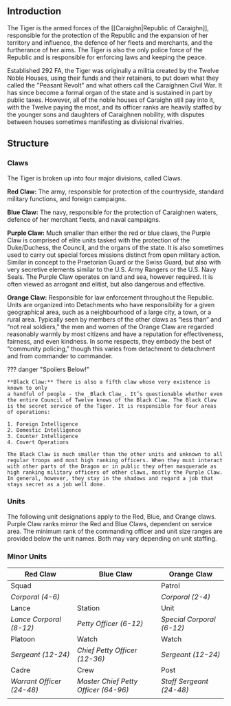 ## Introduction

The Tiger is the armed forces of the [[Caraighn|Republic of Caraighn]], responsible for the protection of the Republic and the expansion of her territory and influence, the defence of her fleets and merchants, and the furtherance of her aims. The Tiger is also the only police force of the Republic and is responsible for enforcing laws and keeping the peace.

Established 292 FA, the Tiger was originally a militia created by the Twelve Noble Houses, using their funds and their retainers, to put down what they called the "Peasant Revolt" and what others call the Caraighnen Civil War. It has since become a formal organ of the state and is sustained in part by public taxes. However, all of the noble houses of Caraighn still pay into it, with the Twelve paying the most, and its officer ranks are heavily staffed by the younger sons and daughters of Caraighnen nobility, with disputes between houses sometimes manifesting as divisional rivalries.

## Structure

### Claws

The Tiger is broken up into four major divisions, called Claws.

**Red Claw:** The army, responsible for protection of the countryside, standard military functions, and foreign campaigns.

**Blue Claw:** The navy, responsible for the protection of Caraighnen waters, defence of her merchant fleets, and naval campaigns.

**Purple Claw:** Much smaller than either the red or blue claws, the Purple Claw is comprised of elite units tasked with the protection of the Duke/Duchess, the Council, and the organs of the state. It is also sometimes used to carry out special forces missions distinct from open military action. Similar in concept to the Praetorian Guard or the Swiss Guard, but also with very secretive elements similar to the U.S. Army Rangers or the U.S. Navy Seals. The Purple Claw operates on land and sea, however required. It is often viewed as arrogant and elitist, but also dangerous and effective.

**Orange Claw:** Responsible for law enforcement throughout the Republic. Units are organized into Detachments who have responsibility for a given geographical area, such as a neighbourhood of a large city, a town, or a rural area. Typically seen by members of the other claws as “less than” and “not real soldiers,” the men and women of the Orange Claw are regarded reasonably warmly by most citizens and have a reputation for effectiveness, fairness, and even kindness. In some respects, they embody the best of “community policing,” though this varies from detachment to detachment and from commander to commander.

??? danger "Spoilers Below!"

	**Black Claw:** There is also a fifth claw whose very existence is known to only
	a handful of people - the _Black Claw_. It’s questionable whether even the entire Council of Twelve knows of the Black Claw. The Black Claw is the secret service of the Tiger. It is responsible for four areas of operations:
	
	1. Foreign Intelligence
	2. Domestic Intelligence
	3. Counter Intelligence
	4. Covert Operations
	
	The Black Claw is much smaller than the other units and unknown to all regular troops and most high ranking officers. When they must interact with other parts of the Dragon or in public they often masquerade as high ranking military officers of other claws, mostly the Purple Claw. In general, however, they stay in the shadows and regard a job that stays secret as a job well done.

### Units

The following unit designations apply to the Red, Blue, and Orange claws. Purple Claw ranks mirror the Red and Blue Claws, dependent on service area. The minimum rank of the commanding officer and unit size ranges are provided below the unit names. Both may vary depending on unit staffing.

### Minor Units

| **Red Claw**              | **Blue Claw**                        | **Orange Claw**           |
| ------------------------- | ------------------------------------ | ------------------------- |
| Squad                     |                                      | Patrol                    |
| _Corporal (4-6)_          |                                      | _Corporal (2-4)_          |
| Lance                     | Station                              | Unit                      |
| _Lance Corporal (8-12)_   | _Petty Officer (6-12)_               | _Special Corporal (6-12)_ |
| Platoon                   | Watch                                | Watch                     |
| _Sergeant (12-24)_        | _Chief Petty Officer (12-36)_        | _Sergeant (12-24)_        |
| Cadre                     | Crew                                 | Post                      |
| _Warrant Officer (24-48)_ | _Master Chief Petty Officer (64-96)_ | _Staff Sergeant (24-48)_  |
|                           |                                      |                           |


